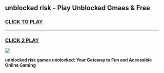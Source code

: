 
## unblocked risk - Play Unblocked Gmaes & Free
<h3>
<a href="https://news.freeplayer.one?title=unblocked_risk&ref=23F">CLICK TO PLAY</a></h3>
<hr>

<h3>
<a href="https://news.freeplayer.one?title=unblocked_risk&ref=23F">CLICK 2 PLAY</a>
  
</h3>

<a href="https://news.freeplayer.one?title=unblocked_risk&ref=23F/"><img src="https://clearcache.store/games.png"></a>


**unblocked risk games unblocked: Your Gateway to Fun and Accessible Online Gaming**
